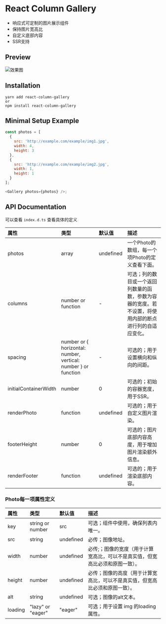 # React Column Gallery

- 响应式可定制的图片展示组件
- 保持图片宽高比
- 自定义底部内容
- SSR支持

## Preview

![效果图](https://github.com/babyhzz/react-column-gallery/blob/ed7320a49e826081eb2b1991320a73d7394210ed/images/react-column-gallery.gif)

## Installation

```
yarn add react-column-gallery	
or
npm install react-column-gallery
```

## Minimal Setup Example

```js
const photos = [
  {
    src: 'http://example.com/example/img1.jpg',
    width: 4,
    height: 3
  },
  {
    src: 'http://example.com/example/img2.jpg',
    width: 1,
    height: 1
  }
];

<Gallery photos={photos} />;
```

## API Documentation

可以查看 `index.d.ts` 查看具体的定义

| 属性                  | 类型                                                         | 默认值    | 描述                                                         |
| :-------------------- | :----------------------------------------------------------- | :-------- | :----------------------------------------------------------- |
| photos                | array                                                        | undefined | 一个Photo的数组，每一个项Photo的定义查看下面。               |
| columns               | number or function                                           | -         | 可选；列的数目或一个返回列数量的函数，参数为容器的宽度。若不设置，将使用内部的断点进行列的自适应变化。 |
| spacing               | number or { horizontal: number, vertical: number } or function | -         | 可选的；用于设置横向和纵向的间距。                           |
| initialContainerWidth | number                                                       | 0         | 可选的；初始的容器宽度，用于SSR。                            |
| renderPhoto           | function                                                     | undefined | 可选的；用于自定义图片渲染。                                 |
| footerHeight          | number                                                       | 0         | 可选的；图片底部内容高度，用于增加图片渲染额外信息。         |
| renderFooter          | function                                                     | undefined | 可选的；用于渲染底部内容。                                   |

### Photo每一项属性定义

| 属性    | 类型              | 默认值    | 描述                                                         |
| :------ | :---------------- | :-------- | :----------------------------------------------------------- |
| key     | string or number  | src       | 可选；组件中使用，确保列表内唯一。                           |
| src     | string            | undefined | 必传；图像地址。                                             |
| width   | number            | undefined | 必传;；图像的宽度（用于计算宽高比，可以不是真实值，但宽高比必须和原图一致）。 |
| height  | number            | undefined | 必传；图像的高度（用于计算宽高比，可以不是真实值，但宽高比必须和原图一致）。 |
| alt     | string            | undefined | 可选；图像的alt文本。                                        |
| loading | "lazy" or "eager" | "eager"   | 可选；用于设置 img 的loading 属性。                          |

